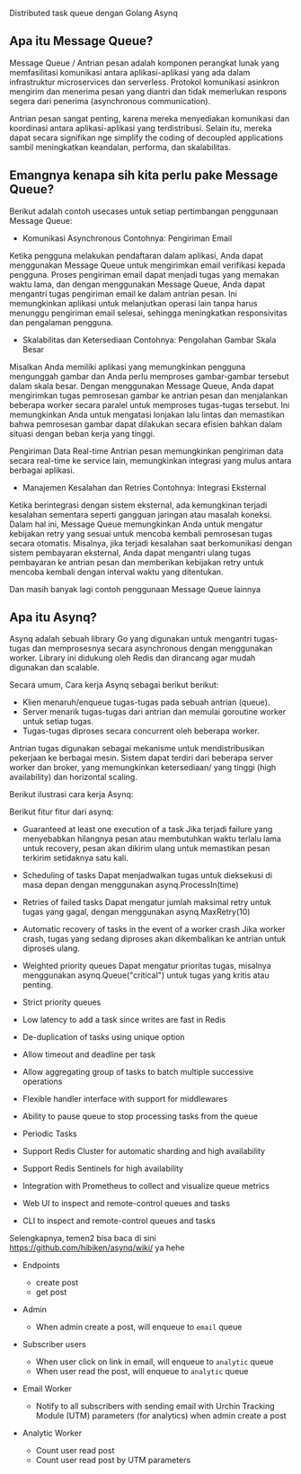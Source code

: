 Distributed task queue dengan Golang Asynq

## Apa itu Message Queue?
Message Queue / Antrian pesan adalah komponen perangkat lunak yang memfasilitasi komunikasi antara aplikasi-aplikasi yang ada dalam infrastruktur microservices dan serverless. Protokol komunikasi asinkron mengirim dan menerima pesan yang diantri dan tidak memerlukan respons segera dari penerima (asynchronous communication). 

Antrian pesan sangat penting, karena mereka menyediakan komunikasi dan koordinasi antara aplikasi-aplikasi yang terdistribusi. Selain itu, mereka dapat secara signifikan nge simplify the coding of decoupled applications sambil meningkatkan keandalan, performa, dan skalabilitas.

## Emangnya kenapa sih kita perlu pake Message Queue?

Berikut adalah contoh usecases untuk setiap pertimbangan penggunaan Message Queue:
- Komunikasi Asynchronous
Contohnya: Pengiriman Email

Ketika pengguna melakukan pendaftaran dalam aplikasi, Anda dapat menggunakan Message Queue untuk mengirimkan email verifikasi kepada pengguna. Proses pengiriman email dapat menjadi tugas yang memakan waktu lama, dan dengan menggunakan Message Queue, Anda dapat mengantri tugas pengiriman email ke dalam antrian pesan. Ini memungkinkan aplikasi untuk melanjutkan operasi lain tanpa harus menunggu pengiriman email selesai, sehingga meningkatkan responsivitas dan pengalaman pengguna.

- Skalabilitas dan Ketersediaan
Contohnya: Pengolahan Gambar Skala Besar

Misalkan Anda memiliki aplikasi yang memungkinkan pengguna mengunggah gambar dan Anda perlu memproses gambar-gambar tersebut dalam skala besar. Dengan menggunakan Message Queue, Anda dapat mengirimkan tugas pemrosesan gambar ke antrian pesan dan menjalankan beberapa worker secara paralel untuk memproses tugas-tugas tersebut. Ini memungkinkan Anda untuk mengatasi lonjakan lalu lintas dan memastikan bahwa pemrosesan gambar dapat dilakukan secara efisien bahkan dalam situasi dengan beban kerja yang tinggi.

Pengiriman Data Real-time 
Antrian pesan memungkinkan pengiriman data secara real-time ke service lain, memungkinkan integrasi yang mulus antara berbagai aplikasi.

- Manajemen Kesalahan dan Retries
Contohnya: Integrasi Eksternal

Ketika berintegrasi dengan sistem eksternal, ada kemungkinan terjadi kesalahan sementara seperti gangguan jaringan atau masalah koneksi. Dalam hal ini, Message Queue memungkinkan Anda untuk mengatur kebijakan retry yang sesuai untuk mencoba kembali pemrosesan tugas secara otomatis. Misalnya, jika terjadi kesalahan saat berkomunikasi dengan sistem pembayaran eksternal, Anda dapat mengantri ulang tugas pembayaran ke antrian pesan dan memberikan kebijakan retry untuk mencoba kembali dengan interval waktu yang ditentukan.


Dan masih banyak lagi contoh penggunaan Message Queue lainnya

## Apa itu Asynq?

Asynq adalah sebuah library Go yang digunakan untuk mengantri tugas-tugas dan memprosesnya secara asynchronous dengan menggunakan worker. Library ini didukung oleh Redis dan dirancang agar mudah digunakan dan scalable.

Secara umum, Cara kerja Asynq sebagai berikut berikut:

- Klien menaruh/enqueue tugas-tugas pada sebuah antrian (queue).
- Server menarik tugas-tugas dari antrian dan memulai goroutine worker untuk setiap tugas.
- Tugas-tugas diproses secara concurrent oleh beberapa worker. 

Antrian tugas digunakan sebagai mekanisme untuk mendistribusikan pekerjaan ke berbagai mesin. Sistem dapat terdiri dari beberapa server worker dan broker, yang memungkinkan ketersediaan/ yang tinggi (high availability) dan horizontal scaling.

Berikut ilustrasi cara kerja Asynq:

Berikut fitur fitur dari asynq:
- Guaranteed at least one execution of a task
Jika terjadi failure yang menyebabkan hilangnya pesan atau membutuhkan waktu terlalu lama untuk recovery, pesan akan dikirim ulang untuk memastikan pesan terkirim setidaknya satu kali.

- Scheduling of tasks
Dapat menjadwalkan tugas untuk dieksekusi di masa depan dengan menggunakan asynq.ProcessIn(time)

- Retries of failed tasks
Dapat mengatur jumlah maksimal retry untuk tugas yang gagal, dengan menggunakan asynq.MaxRetry(10)

- Automatic recovery of tasks in the event of a worker crash
Jika worker crash, tugas yang sedang diproses akan dikembalikan ke antrian untuk diproses ulang.

- Weighted priority queues
Dapat mengatur prioritas tugas, misalnya menggunakan asynq.Queue("critical") untuk tugas yang kritis atau penting.

- Strict priority queues
- Low latency to add a task since writes are fast in Redis
- De-duplication of tasks using unique option
- Allow timeout and deadline per task
- Allow aggregating group of tasks to batch multiple successive operations
- Flexible handler interface with support for middlewares
- Ability to pause queue to stop processing tasks from the queue
- Periodic Tasks
- Support Redis Cluster for automatic sharding and high availability
- Support Redis Sentinels for high availability
- Integration with Prometheus to collect and visualize queue metrics
- Web UI to inspect and remote-control queues and tasks
- CLI to inspect and remote-control queues and tasks

Selengkapnya, temen2 bisa baca di sini https://github.com/hibiken/asynq/wiki/ ya hehe


- Endpoints
  - create post
  - get post

- Admin
  - When admin create a post, will enqueue to `email` queue

- Subscriber users
  - When user click on link in email, will enqueue to `analytic` queue
  - When user read the post, will enqueue to `analytic` queue

- Email Worker
  - Notify to all subscribers with sending email with Urchin Tracking Module (UTM) parameters (for analytics) when admin create a post

- Analytic Worker
  - Count user read post
  - Count user read post by UTM parameters